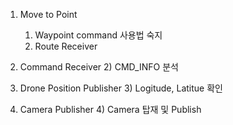
1. Move to Point
    1) Waypoint command 사용법 숙지
    2) Route Receiver

2. Command Receiver
    2) CMD_INFO 분석

3. Drone Position Publisher
    3) Logitude, Latitue 확인

4. Camera Publisher
    4) Camera 탑재 및 Publish